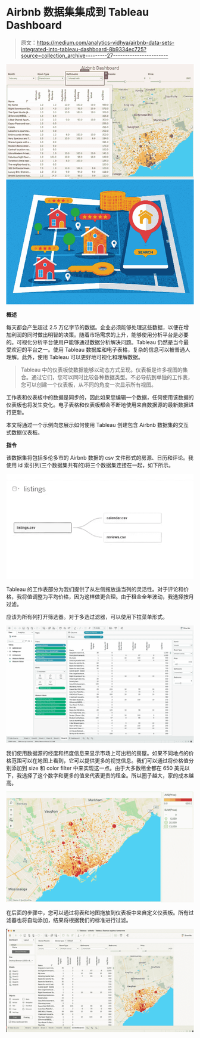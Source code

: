 # Airbnb 数据集集成到 Tableau Dashboard

> 原文：<https://medium.com/analytics-vidhya/airbnb-data-sets-integrated-into-tableau-dashboard-8b9334ec725?source=collection_archive---------27----------------------->

![](img/24ff92792877719b3c003a4b1bd95bc1.png)![](img/016e94786ff8c86bcb23227cf1d180e7.png)

**概述**

每天都会产生超过 2.5 万亿字节的数据。企业必须能够处理这些数据，以便在增加利润的同时做出明智的决策。随着市场需求的上升，能够使用分析平台是必要的。可视化分析平台使用户能够通过数据分析解决问题。Tableau 仍然是当今最受欢迎的平台之一。使用 Tableau 数据库和电子表格，复杂的信息可以被普通人理解。此外，使用 Tableau 可以更好地可视化和理解数据。

> Tableau 中的仪表板使数据能够以动态方式呈现。仪表板是许多视图的集合。通过它们，您可以同时比较各种数据类型。不必导航到单独的工作表，您可以创建一个仪表板，从不同的角度一次显示所有视图。

工作表和仪表板中的数据是同步的，因此如果您编辑一个数据，任何使用该数据的仪表板也将发生变化。电子表格和仪表板都会不断地使用来自数据源的最新数据进行更新。

本文将通过一个示例向您展示如何使用 Tableau 创建包含 Airbnb 数据集的交互式数据仪表板。

**指令**

该数据集将包括多伦多市的 Airbnb 数据的 csv 文件形式的房源、日历和评论。我使用 id 索引列(三个数据集共有的)将三个数据集连接在一起，如下所示。

![](img/1d94db098e4b058b26c0692de65aa36b.png)

Tableau 的工作表部分为我们提供了从左侧拖放适当列的灵活性。对于评论和价格，我将值调整为平均价格，因为这样做更合理。由于租金全年波动，我选择按月过滤。

应该为所有列打开筛选器。对于多选过滤器，可以使用下拉菜单形式。

![](img/132d63737d139fb76af72fb3d3fc21a1.png)

我们使用数据源的经度和纬度信息来显示市场上可出租的房屋。如果不同地点的价格范围可以在地图上看到，它可以提供更多的视觉信息。我们可以通过将价格值分别添加到 size 和 color filter 中来实现这一点。由于大多数租金都在 650 美元以下，我选择了这个数字和更多的值来代表更贵的租金。所以圈子越大，家的成本越高。

![](img/a3912b1c61ad9ab74c4607d0039f2408.png)

在后面的步骤中，您可以通过将表和地图拖放到仪表板中来自定义仪表板。所有过滤器也将自动添加，结果将根据我们的标准进行过滤。

![](img/b8f000484d39f4efb1e6a1406e01f08b.png)